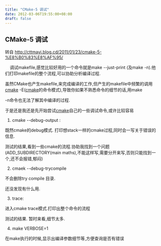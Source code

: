 ```yaml
---
title: "CMake-5 调试"
date: 2012-03-06T19:55:00+08:00
draft: false
---
```


CMake-5 调试
----------


转自 <http://cttmayi.blog.cd/2011/01/23/cmake-5-%E8%B0%83%E8%AF%95/>  




  




    调试makefile,感觉比较好用的一个命令就是make --just-print (及make -n).他们打印makefile的整个流程,可以协助分析编译过程.


虽然CMake也产生makefile,来完成编译的工作,但产生的makefile中频繁的调用[cmake](http://cttmayi.blog.cd/tag/cmake/ "View all posts in cmake") -E([cmake](http://cttmayi.blog.cd/tag/cmake/ "View all posts in cmake")的命令模式),导致你如果不熟悉命令的细节的话,用make
 -n命令也无法了解其中编译的过程.


于是还是我还是先开始尝试[cmake](http://cttmayi.blog.cd/tag/cmake/ "View all posts in cmake")自己的一些调试命令,或许比较容易


1. cmake --debug-output :


既然cmake的debug模式. 打印想stack一样的cmake过程,同时会一写关于错误的信息.


测试的结果,看到一些cmake的流程.协助我找到一个问题(ADD\_SUBDIRECTORY(main maths),不能这样写,需要分开来写,否则只能找到一个,还不会报错,郁闷)


2. cmaek --debug-trycompile


不会删除try compile 目录.


还没发现有什么用.


3. trace:


进入cmake trace模式.打印出整个命令的流程


测试的结果. 暂时来看,细节太多.


4. make VERBOSE=1


在make执行的时候,显示出编译参数细节等,方便查询是否有错误


  

